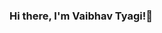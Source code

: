 ### Hi there, I'm Vaibhav Tyagi!👋

<!--
**vaibhavtyagi153/vaibhavtyagi153** is a ✨ _special_ ✨ repository because its `README.md` (this file) appears on your GitHub profile.

Here are some ideas to get you started:

- 🔭 I’m currently working in Energy Domain.
- 🌱 I’m currently learning Azure.
- 👯 I’m looking to collaborate on PostgreSQL.
- 🤔 I’m looking for help with MongoDB.
- 💬 Ask me about Java and SQL.
- 📫 How to reach me: Twitter: @vaibhavtyagi153
- 😄 Pronouns: He/Him
- ⚡ Fun fact: Running 5K daily.
-->
